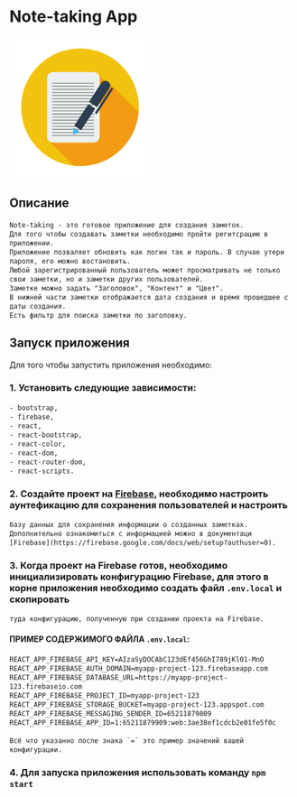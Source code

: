 # Note-taking App

<a href="https://github.com/leaderdsn/note-taking" title="logo-app"><img src="src/images/logo-app.jpg" width="250px"></a>

## Описание

    Note-taking - это готовое приложение для создания заметок.
    Для того чтобы создавать заметки необходимо пройти регитсрацию в приложении.
    Приложение позваляет обновить как логин так и пароль. В случае утери пароля, его можно востановить.
    Любой зарегистрированный пользователь может просматривать не только свои заметки, но и заметки других пользователей.
    Заметке можно задать "Заголовок", "Контент" и "Цвет". 
    В нижней части заметки отображается дата создания и время прошедшее с даты создания.
    Есть фильтр для поиска заметки по заголовку.

## Запуск приложения

Для того чтобы запустить приложения необходимо:
### 1.  Установить следующие зависимости:
    - bootstrap,
    - firebase,
    - react,
    - react-bootstrap,
    - react-color,
    - react-dom,
    - react-router-dom,
    - react-scripts.

             
### 2.  Cоздайте проект на [Firebase](https://firebase.google.com/), необходимо настроить аунтефикацию для сохранения пользователей и настроить
    базу данных для сохранения информации о созданных заметках. Дополнительно ознакомиться с информацией можно в документаци [Firebase](https://firebase.google.com/docs/web/setup?authuser=0).

### 3.  Когда проект на Firebase готов, необходимо инициализировать конфигурацию Firebase, для этого в корне приложения необходимо создать файл `.env.local` и скопировать
    туда конфигурацию, полученную при создании проекта на Firebase. 

#### ПРИМЕР СОДЕРЖИМОГО ФАЙЛА `.env.local`:
    
    REACT_APP_FIREBASE_API_KEY=AIzaSyDOCAbC123dEf456GhI789jKl01-MnO
    REACT_APP_FIREBASE_AUTH_DOMAIN=myapp-project-123.firebaseapp.com
    REACT_APP_FIREBASE_DATABASE_URL=https://myapp-project-123.firebaseio.com
    REACT_APP_FIREBASE_PROJECT_ID=myapp-project-123
    REACT_APP_FIREBASE_STORAGE_BUCKET=myapp-project-123.appspot.com
    REACT_APP_FIREBASE_MESSAGING_SENDER_ID=65211879809
    REACT_APP_FIREBASE_APP_ID=1:65211879909:web:3ae38ef1cdcb2e01fe5f0c

    Всё что указанно после знака `=` это пример значений вашей конфигурации.

### 4.  Для запуска приложения использовать команду `npm start`

